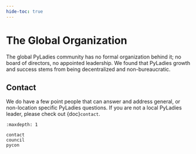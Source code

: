 ```yaml
---
hide-toc: true
---
```

# The Global Organization

The global PyLadies community has no formal organization behind it; no board of directors, no appointed leadership. 
We found that PyLadies growth and success stems from being decentralized and non-bureaucratic.

## Contact

We do have a few point people that can answer and address general, or non-location specific PyLadies questions.
If you are not a local PyLadies leader, please check out {doc}`contact`.

```{toctree}
:maxdepth: 1

contact
council
pycon
```
